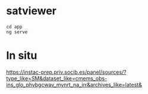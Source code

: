 # satviewer

    cd app
    ng serve


# In situ

https://instac-prep.priv.socib.es/panel/sources/?type_like=SM&dataset_like=cmems_obs-ins_glo_phybgcwav_mynrt_na_irr&archives_like=latest&